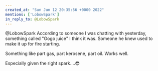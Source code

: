 ```yaml
---
created_at: "Sun Jun 12 20:35:56 +0000 2022"
mentions: ['LobowSpark']
in_reply_to: @LobowSpark
---
```


@LobowSpark According to someone I was chatting with yesterday, something called "Gogo juice" I think it was. Someone he knew used to make it up for fire starting.

Something like part gas, part kerosene, part oil. Works well.

Especially given the right spark....😎